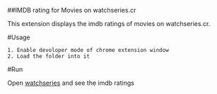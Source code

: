 ##IMDB rating for Movies on watchseries.cr

This extension displays the imdb ratings of movies on watchseries.cr.

#Usage

```
1. Enable devoloper mode of chrome extension window
2. Load the folder into it

```

#Run

Open [watchseries](http://watchseries.cr) and see the imdb ratings

